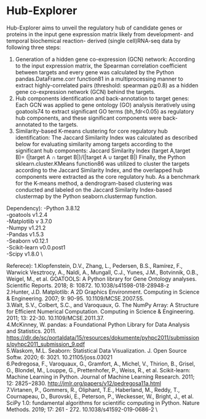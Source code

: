# Hub-Explorer
Hub-Explorer aims to unveil the regulatory hub of candidate genes or proteins in the input gene expression matrix likely from development- and temporal biochemical reaction- derived (single cell)RNA-seq data by following three steps:
1. Generation of a hidden gene co-expression (GCN) network:
According to the input expression matrix, the Spearman correlation coefficient between targets and every gene was calculated by the Python pandas.DataFrame.corr function81 in a multiprocessing manner to extract highly-correlated pairs (threshold: spearman ρ≧0.8) as a hidden gene co-expression network (GCN) behind the targets.
2. Hub components identification and back-annotation to target genes:
Each GCN was applied to gene ontology (GO) analysis iteratively using goatools74 to extract significant GO terms (bh_fdr<0.05) as regulatory hub components, and these significant components were back-annotated to the targets.
3. Similarity-based K-means clustering for core regulatory hub identification:
The Jaccard Similarity Index was calculated as described below for evaluating similarity among targets according to the significant hub components:
Jaccard Similarity Index (target A,target B)=  (|target A ∩ target B|)/(|target A ∪ target B|)
Finally, the Python sklearn.cluster.KMeans function86 was utilized to cluster the targets according to the Jaccard Similarity Index, and the overlapped hub components were extracted as the core regulatory hub. As a benchmark for the K-means method, a dendrogram-based clustering was conducted and labeled on the Jaccard Similarity Index-based clustermap by the Python seaborn.clustermap function.

Dependency):
-Python 3.8.12 \
-goatools v1.2.4 \
-Matplotlib v 3.7.0 \
-Numpy v1.21.2 \
-Pandas v1.5.3 \
-Seaborn v0.12.1 \
-Scikit-learn v0.0.post1 \
-Scipy v1.8.0 \

Referece):
1.Klopfenstein, D.V., Zhang, L., Pedersen, B.S., Ramírez, F., Warwick Vesztrocy, A., Naldi, A., Mungall, C.J., Yunes, J.M., Botvinnik, O.B., Weigel, M., et al. GOATOOLS: A Python library for Gene Ontology analyses. Scientific Reports. 2018; 8: 10872. 10.1038/s41598-018-28948-z \
2.Hunter, J.D. Matplotlib: A 2D Graphics Environment. Computing in Science & Engineering. 2007; 9: 90-95. 10.1109/MCSE.2007.55. \
3.Walt, S.V., Colbert, S.C., and Varoquaux, G. The NumPy Array: A Structure for Efficient Numerical Computation. Computing in Science & Engineering. 2011; 13: 22-30. 10.1109/MCSE.2011.37. \
4.McKinney, W. pandas: a Foundational Python Library for Data Analysis and Statistics. 2011. https://dlr.de/sc/portaldata/15/resources/dokumente/pyhpc2011/submissions/pyhpc2011_submission_9.pdf \
5.Waskom, M.L. Seaborn: Statistical Data Visualization. J. Open Source Softw. 2020; 6: 3021. 10.21105/joss.03021 \
6.Pedregosa, F., Varoquaux, G., Gramfort, A., Michel, V., Thirion, B., Grisel, O., Blondel, M., Louppe, G., Prettenhofer, P., Weiss, R., et al. Scikit-learn: Machine Learning in Python. Journal of Machine Learning Research. 2011; 12: 2825−2830. http://jmlr.org/papers/v12/pedregosa11a.html \
7.Virtanen, P., Gommers, R., Oliphant, T.E., Haberland, M., Reddy, T., Cournapeau, D., Burovski, E., Peterson, P., Weckesser, W., Bright, J., et al. SciPy 1.0: fundamental algorithms for scientific computing in Python. Nature Methods. 2019; 17: 261 - 272. 10.1038/s41592-019-0686-2 \




